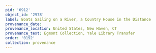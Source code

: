```yaml
---
pid: '6912'
object_id: '2978'
label: Boats Sailing on a River, a Country House in the Distance
provenance_date:
provenance_location: United States, New Haven, CT
provenance_text: Egmont Collection, Yale Library Transfer
order: '0192'
collection: provenance
---
```

